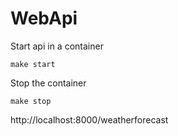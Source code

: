 # WebApi

Start api in a container

`make start`

Stop the container

`make stop`

http://localhost:8000/weatherforecast
